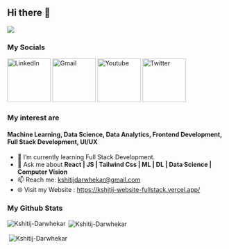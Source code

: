## Hi there 👋

![](https://komarev.com/ghpvc/?username=Kshitij-Darwhekar)

### My Socials 

[<img alt="LinkedIn" width="100px" src="https://1000logos.net/wp-content/uploads/2017/03/Linkedin-Logo.png" />](https://www.linkedin.com/in/kshitij-darwhekar-b15a33191/)
<a href="mailto:kshitijdarwhekar@gmail.com"><img alt="Gmail" width="100px" src="https://1000logos.net/wp-content/uploads/2021/05/Gmail-logo.png" /></a>
[<img alt="Youtube" width="100px" src="https://www.freeiconspng.com/uploads/youtube-logo-png-transparent-image-5.png" />](https://www.youtube.com/@kshitijdarwhekar)
[<img alt="Twitter" width="100px" src="https://1000logos.net/wp-content/uploads/2017/06/Twitter-Log%D0%BE-768x432.png" />](https://twitter.com/KshitijDarwhek1)






### My interest are 
#### Machine Learning, Data Science, Data Analytics, Frontend Development, Full Stack Development, UI/UX

- 🌱 I’m currently learning Full Stack Development.
- 💬 Ask me about <b> React | JS | Tailwind Css | ML | DL | Data Science | Computer Vision </b>
- 📫 Reach me: kshitijdarwhekar@gmail.com
- :globe_with_meridians: Visit my Website : https://kshitij-website-fullstack.vercel.app/






### My Github Stats

<p><img align="left" src="https://github-readme-stats.vercel.app/api?username=Kshitij-Darwhekar&theme=vue-dark&show_icons=true&hide_border=true&count_private=true" alt="Kshitij-Darwhekar" /></p>



<p>&nbsp;<img align="center" src="https://github-readme-stats.vercel.app/api/top-langs/?username=Kshitij-Darwhekar&theme=vue-dark&show_icons=true&hide_border=true&layout=compact" alt="Kshitij-Darwhekar" /></p>



<p>&nbsp;<img align="center" src="https://github-readme-streak-stats.herokuapp.com/?user=Kshitij-Darwhekar&theme=vue-dark&hide_border=true" alt="Kshitij-Darwhekar" /></p>



